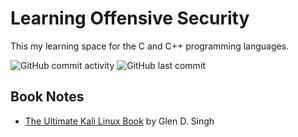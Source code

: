 # Learning Offensive Security

This my learning space for the C and C++ programming languages.

![GitHub commit activity](https://img.shields.io/github/commit-activity/w/Greg-T8/LearningOffSec)
![GitHub last commit](https://img.shields.io/github/last-commit/Greg-T8/LearningOffSec)

## Book Notes
- [The Ultimate Kali Linux Book](./books/ultimate_kali_linux/notes.md) by Glen D. Singh
